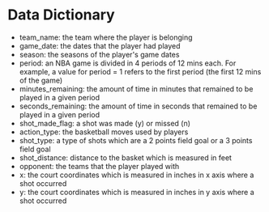 # Data Dictionary

* team_name: the team where the player is belonging
* game_date: the dates that the player had played
* season: the seasons of the player's game dates
* period: an NBA game is divided in 4 periods of 12 mins each. For example, a value for period = 1 refers to the first period (the first 12 mins of the game)
* minutes_remaining: the amount of time in minutes that remained to be played in a given period
* seconds_remaining: the amount of time in seconds that remained to be played in a given period
* shot_made_flag: a shot was made (y) or missed (n)
* action_type: the basketball moves used by players
* shot_type: a type of shots which are a 2 points field goal or a 3 points field goal
* shot_distance: distance to the basket which is measured in feet
* opponent: the teams that the player played with
* x: the court coordinates which is measured in inches in x axis where a shot occurred
* y: the court coordinates which is measured in inches in y axis where a shot occurred
